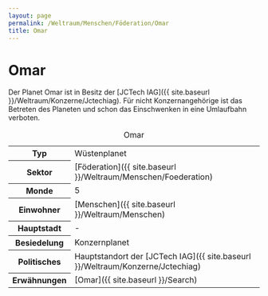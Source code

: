 ```yaml
---
layout: page
permalink: /Weltraum/Menschen/Föderation/Omar
title: Omar
---
```


# Omar



Der Planet Omar ist in Besitz der [JCTech IAG]({{ site.baseurl }}/Weltraum/Konzerne/Jctechiag). Für nicht Konzernangehörige ist das Betreten des Planeten und schon das Einschwenken in eine Umlaufbahn verboten.


<aside>
<table data-type="planet">
<caption>Omar</caption>
<tbody>
<tr><th>Typ</th><td>Wüstenplanet</td></tr>
<tr><th>Sektor</th><td>[Föderation]({{ site.baseurl }}/Weltraum/Menschen/Foederation)</td></tr>
<tr><th>Monde</th><td>5</td></tr>
<tr><th>Einwohner</th><td>[Menschen]({{ site.baseurl }}/Weltraum/Menschen)</td></tr>
<tr><th>Hauptstadt</th><td>-</td></tr>
<tr><th>Besiedelung</th><td>Konzernplanet</td></tr>
<tr><th>Politisches</th><td>Hauptstandort der [JCTech IAG]({{ site.baseurl }}/Weltraum/Konzerne/Jctechiag)</td></tr>
<tr><th>Erwähnungen</th><td>[Omar]({{ site.baseurl }}/Search)</td></tr>
</tbody>
</table>

</aside>


